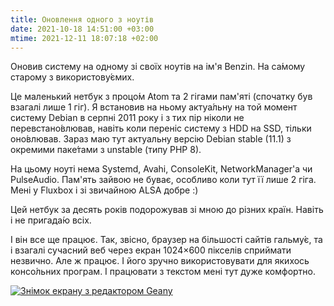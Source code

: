 ```yaml
---
title: Оновлення одного з ноутів
date: 2021-10-18 14:51:00 +03:00
mtime: 2021-12-11 18:07:18 +02:00
---
```


Оновив систему на одному зі своїх ноутів на ім'я Benzin. На са́мому старому з використову́ємих.

Це маленький нетбук з процо́м Atom та 2 гігами пам'яті (спочатку був взагалі лише 1 гіг). Я встановив на ньому актуа́льну на той момент систему Debian в серпні 2011 року і з тих пір ніколи не перевстано́влював, навіть коли переніс систему з HDD на SSD, тільки оно́влював. Зараз маю тут актуальну версію Debian stable (11.1) з окремими паке́тами з unstable (типу PHP 8).

На цьому ноуті нема Systemd, Avahi, ConsoleKit, NetworkManager'а чи PulseAudio. Пам'ять зайвою не буває, особливо коли тут її лише 2 гіга. Мені у Fluxbox і зі звичайною ALSA добре :)

Цей нетбук за десять років подорожував зі мною до різних країн. Навіть і не пригада́ю всіх.

І він все ще працює. Так, звісно, браузер на більшості сайтів гальму́є, та і взагалі сучасний веб через екран 1024×600 пікселів сприймати незвично. Але ж працює. І його зручно використовувати для якихось консо́льних програм. І працювати з текстом мені тут дуже комфортно.

[![Знімок екрану з редактором Geany](/uploads/benzin-geany.png)](/uploads/benzin-geany.png)
